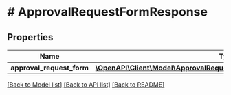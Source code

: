 # # ApprovalRequestFormResponse

## Properties

Name | Type | Description | Notes
------------ | ------------- | ------------- | -------------
**approval_request_form** | [**\OpenAPI\Client\Model\ApprovalRequestFormResponseApprovalRequestForm**](ApprovalRequestFormResponseApprovalRequestForm.md) |  |

[[Back to Model list]](../../README.md#models) [[Back to API list]](../../README.md#endpoints) [[Back to README]](../../README.md)
